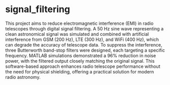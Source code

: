 # signal_filtering
This project aims to reduce electromagnetic interference (EMI) in
radio telescopes through digital signal filtering.
A 50 Hz sine wave representing a clean astronomical signal was
simulated and combined with artificial interference from GSM (200
Hz), LTE (300 Hz), and WiFi (400 Hz), which can degrade the accuracy
of telescope data.
To suppress the interference, three Butterworth band-stop filters
were designed, each targeting a specific frequency.
MATLAB simulations demonstrated a 96% reduction in noise power,
with the filtered output closely matching the original signal.
This software-based approach enhances radio telescope performance
without the need for physical shielding, offering a practical solution
for modern radio astronomy.
